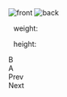 <!--
  This is the HTML for the PokeDex Assignment
-->
<html lang="en">
<head>
  <meta charset="UTF-8">
  <meta name="viewport"
        content="width=device-width, user-scalable=no, initial-scale=1.0, maximum-scale=1.0, minimum-scale=1.0">
  <meta http-equiv="X-UA-Compatible" content="ie=edge">
  <link rel="stylesheet" href="style.css">
  <title>Pokedex</title>
</head>
<body>
  <div class="pokedex">
    <div class="left-container">
      <div class="left-container__top-section">
        <div class="top-section__blue"></div>
        <div class="top-section__small-buttons">
          <div class="top-section__red"></div>
          <div class="top-section__yellow"></div>
          <div class="top-section__green"></div>
          </div>
      </div>
      <div class="left-container__main-section-container">
        <div class="left-container__main-section">
          <div class="main-section__white">
            <div class="main-section__black">
              <div class="main-screen hide">
                <div class="screen__header">
                  <span class="poke-name"></span>
                  <span class="poke-id"></span>
                </div>
                <div class="screen__image">
                  <img src="" class="poke-front-image" alt="front">
                  <img src="" class="poke-back-image" alt="back">
                </div>
                <div class="screen__description">
                  <div class="stats__types">
                    <span class="poke-type-one"></span>
                    <span class="poke-type-two"></span>
                  </div>
                  <div class="screen__stats" style="margin-top: 10px; margin-left: 10px;">            
                    <p class="stats__weight" >
                      weight: <span class="poke-weight"></span>
                    </p>
                    <p class="stats__height">
                      height: <span class="poke-height"></span>
                    </p>
                  </div>
                </div>
              </div>
            </div>
          </div>
          <div class="left-container__controllers">
            <div class="controllers__d-pad">
              <div class="d-pad__cell top"></div>
              <div class="d-pad__cell left"></div>
              <div class="d-pad__cell middle"></div>
              <div class="d-pad__cell right"></div>
              <div class="d-pad__cell bottom"></div>
            </div>
            <div class="controllers__buttons">
              <div class="buttons__button">B</div>
              <div class="buttons__button">A</div>
            </div>
          </div>
        </div>
        <div class="left-container__right">
          <div class="left-container__hinge"></div>
          <div class="left-container__hinge"></div>
        </div>
      </div>
    </div>
    <div class="right-container">
      <div class="right-container__black">
        <div class="right-container__screen">
          <div class="list-item"></div>
          <div class="list-item"></div>
          <div class="list-item"></div>
          <div class="list-item"></div>
          <div class="list-item"></div>
          <div class="list-item"></div>
          <div class="list-item"></div>
          <div class="list-item"></div>
          <div class="list-item"></div>
          <div class="list-item"></div>
          <div class="list-item"></div>
          <div class="list-item"></div>
          <div class="list-item"></div>
          <div class="list-item"></div>
          <div class="list-item"></div>
          <div class="list-item"></div>
          <div class="list-item"></div>
          <div class="list-item"></div>
          <div class="list-item"></div>
          <div class="list-item"></div>
        </div>
      </div>
      <div class="right-container__buttons">
        <div class="left-button">Prev</div>
        <div class="right-button">Next</div>
      </div>
    </div>
  </div>
  <div><canvas class="chart" id="myChart" height= "100px"></canvas></div>
  <script src="Pokedex.js"></script>
</body>
</html>
